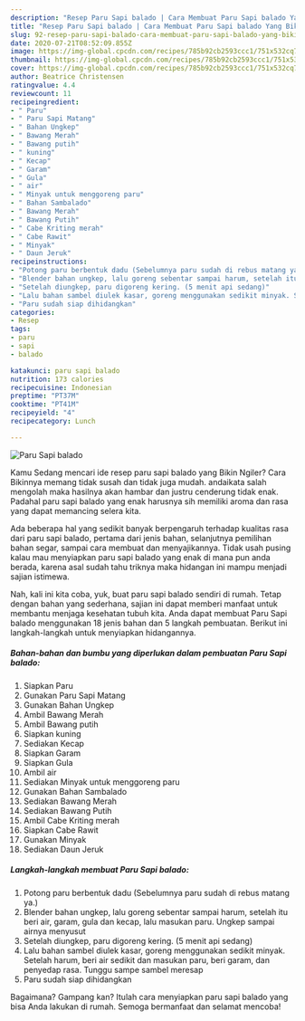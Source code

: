 ```yaml
---
description: "Resep Paru Sapi balado | Cara Membuat Paru Sapi balado Yang Bikin Ngiler"
title: "Resep Paru Sapi balado | Cara Membuat Paru Sapi balado Yang Bikin Ngiler"
slug: 92-resep-paru-sapi-balado-cara-membuat-paru-sapi-balado-yang-bikin-ngiler
date: 2020-07-21T08:52:09.855Z
image: https://img-global.cpcdn.com/recipes/785b92cb2593ccc1/751x532cq70/paru-sapi-balado-foto-resep-utama.jpg
thumbnail: https://img-global.cpcdn.com/recipes/785b92cb2593ccc1/751x532cq70/paru-sapi-balado-foto-resep-utama.jpg
cover: https://img-global.cpcdn.com/recipes/785b92cb2593ccc1/751x532cq70/paru-sapi-balado-foto-resep-utama.jpg
author: Beatrice Christensen
ratingvalue: 4.4
reviewcount: 11
recipeingredient:
- " Paru"
- " Paru Sapi Matang"
- " Bahan Ungkep"
- " Bawang Merah"
- " Bawang putih"
- " kuning"
- " Kecap"
- " Garam"
- " Gula"
- " air"
- " Minyak untuk menggoreng paru"
- " Bahan Sambalado"
- " Bawang Merah"
- " Bawang Putih"
- " Cabe Kriting merah"
- " Cabe Rawit"
- " Minyak"
- " Daun Jeruk"
recipeinstructions:
- "Potong paru berbentuk dadu (Sebelumnya paru sudah di rebus matang ya.)"
- "Blender bahan ungkep, lalu goreng sebentar sampai harum, setelah itu beri air, garam, gula dan kecap, lalu masukan paru. Ungkep sampai airnya menyusut"
- "Setelah diungkep, paru digoreng kering. (5 menit api sedang)"
- "Lalu bahan sambel diulek kasar, goreng menggunakan sedikit minyak. Setelah harum, beri air sedikit dan masukan paru, beri garam, dan penyedap rasa. Tunggu sampe sambel meresap"
- "Paru sudah siap dihidangkan"
categories:
- Resep
tags:
- paru
- sapi
- balado

katakunci: paru sapi balado 
nutrition: 173 calories
recipecuisine: Indonesian
preptime: "PT37M"
cooktime: "PT41M"
recipeyield: "4"
recipecategory: Lunch

---
```



![Paru Sapi balado](https://img-global.cpcdn.com/recipes/785b92cb2593ccc1/751x532cq70/paru-sapi-balado-foto-resep-utama.jpg)

Kamu Sedang mencari ide resep paru sapi balado yang Bikin Ngiler? Cara Bikinnya memang tidak susah dan tidak juga mudah. andaikata salah mengolah maka hasilnya akan hambar dan justru cenderung tidak enak. Padahal paru sapi balado yang enak harusnya sih memiliki aroma dan rasa yang dapat memancing selera kita.

Ada beberapa hal yang sedikit banyak berpengaruh terhadap kualitas rasa dari paru sapi balado, pertama dari jenis bahan, selanjutnya pemilihan bahan segar, sampai cara membuat dan menyajikannya. Tidak usah pusing kalau mau menyiapkan paru sapi balado yang enak di mana pun anda berada, karena asal sudah tahu triknya maka hidangan ini mampu menjadi sajian istimewa.




Nah, kali ini kita coba, yuk, buat paru sapi balado sendiri di rumah. Tetap dengan bahan yang sederhana, sajian ini dapat memberi manfaat untuk membantu menjaga kesehatan tubuh kita. Anda dapat membuat Paru Sapi balado menggunakan 18 jenis bahan dan 5 langkah pembuatan. Berikut ini langkah-langkah untuk menyiapkan hidangannya.

<!--inarticleads1-->

##### Bahan-bahan dan bumbu yang diperlukan dalam pembuatan Paru Sapi balado:

1. Siapkan  Paru
1. Gunakan  Paru Sapi Matang
1. Gunakan  Bahan Ungkep
1. Ambil  Bawang Merah
1. Ambil  Bawang putih
1. Siapkan  kuning
1. Sediakan  Kecap
1. Siapkan  Garam
1. Siapkan  Gula
1. Ambil  air
1. Sediakan  Minyak untuk menggoreng paru
1. Gunakan  Bahan Sambalado
1. Sediakan  Bawang Merah
1. Sediakan  Bawang Putih
1. Ambil  Cabe Kriting merah
1. Siapkan  Cabe Rawit
1. Gunakan  Minyak
1. Sediakan  Daun Jeruk




<!--inarticleads2-->

##### Langkah-langkah membuat Paru Sapi balado:

1. Potong paru berbentuk dadu (Sebelumnya paru sudah di rebus matang ya.)
1. Blender bahan ungkep, lalu goreng sebentar sampai harum, setelah itu beri air, garam, gula dan kecap, lalu masukan paru. Ungkep sampai airnya menyusut
1. Setelah diungkep, paru digoreng kering. (5 menit api sedang)
1. Lalu bahan sambel diulek kasar, goreng menggunakan sedikit minyak. Setelah harum, beri air sedikit dan masukan paru, beri garam, dan penyedap rasa. Tunggu sampe sambel meresap
1. Paru sudah siap dihidangkan




Bagaimana? Gampang kan? Itulah cara menyiapkan paru sapi balado yang bisa Anda lakukan di rumah. Semoga bermanfaat dan selamat mencoba!
